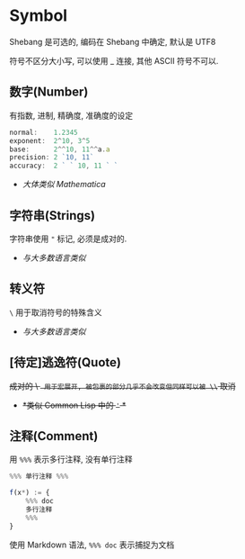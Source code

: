 # Symbol

Shebang 是可选的, 编码在 Shebang 中确定, 默认是 UTF8

符号不区分大小写, 可以使用 _ 连接, 其他 ASCII 符号不可以.

## 数字(Number)

有指数, 进制, 精确度, 准确度的设定

```ts
normal:    1.2345
exponent:  2^10, 3^5
base:      2^^10, 11^^a.a
precision: 2 `10, 11` 
accuracy:  2 ` ` 10, 11 ` ` 
```

- *大体类似 Mathematica*

## 字符串(Strings)

字符串使用 `"` 标记, 必须是成对的.

- *与大多数语言类似*

## 转义符

 `\` 用于取消符号的特殊含义

- *与大多数语言类似*

## [**待定**]逃逸符(Quote) 

<del>

成对的 \ ` 用于宏展开, 被包裹的部分几乎不会改变但同样可以被 \\` 取消

- *类似 Common Lisp 中的 `'` *

</del>

## 注释(Comment)

用 `%%%` 表示多行注释, 没有单行注释

```ts
%%% 单行注释 %%%

f(x*) := {
    %%% doc
    多行注释
    %%%
}
```

使用 Markdown 语法, `%%% doc` 表示捕捉为文档